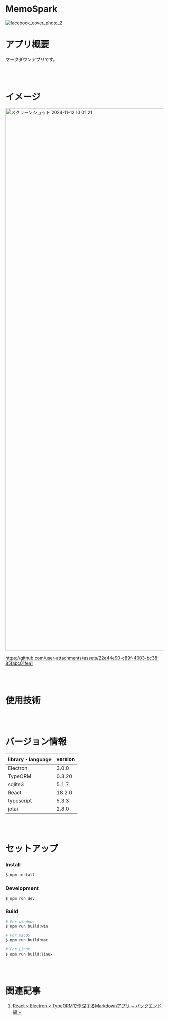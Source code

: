 # MemoSpark


![facebook_cover_photo_2](https://github.com/user-attachments/assets/8e8deadf-d411-45b8-9afa-fe06ff25aaa7)


# アプリ概要

マークダウンアプリです。


<br><br>

# イメージ

<img width="1723" alt="スクリーンショット 2024-11-12 10 01 21" src="https://github.com/user-attachments/assets/03438b37-f3bd-47a0-87ca-2c8390becd69">

https://github.com/user-attachments/assets/22e44e90-c89f-4003-bc38-85fabc01fea1



<br><br>

# 使用技術





<br><br>

# バージョン情報

| library・language | version | 
| ---- | ---- | 
| Electron | 3.0.0 | 
| TypeORM | 0.3.20 | 
| sqlite3 | 5.1.7 | 
| React | 18.2.0 | 
| typescript | 5.3.3 | 
| jotai | 2.8.0 |



<br><br>

# セットアップ

### Install

```bash
$ npm install
```

### Development

```bash
$ npm run dev
```

### Build

```bash
# For windows
$ npm run build:win

# For macOS
$ npm run build:mac

# For Linux
$ npm run build:linux
```


<br><br>

# 関連記事

1. [React × Electron × TypeORMで作成するMarkdownアプリ ~ バックエンド編 ~](https://zenn.dev/arsaga/articles/9b5c3619913ac1) <br>



<br><br>

